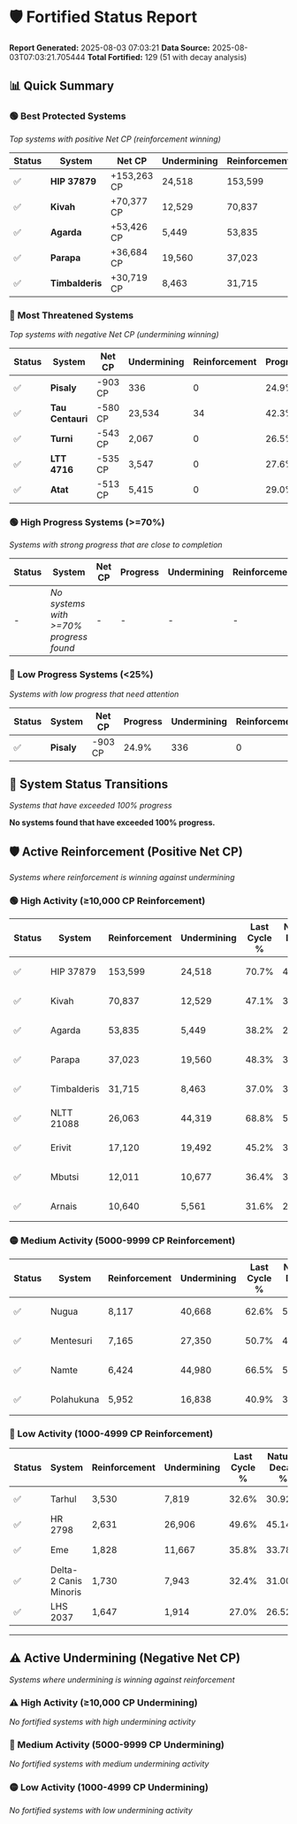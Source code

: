 # 🛡️ Fortified Status Report

**Report Generated:** 2025-08-03 07:03:21
**Data Source:** 2025-08-03T07:03:21.705444
**Total Fortified:** 129 (51 with decay analysis)

## 📊 Quick Summary

### 🟢 **Best Protected Systems**
*Top systems with positive Net CP (reinforcement winning)*

| Status | System | Net CP | Undermining | Reinforcement | Progress |
|--------|--------|--------|-------------|---------------|----------|
| ✅ | **HIP 37879** | +153,263 CP | 24,518 | 153,599 | 66.9% |
| ✅ | **Kivah** | +70,377 CP | 12,529 | 70,837 | 45.2% |
| ✅ | **Agarda** | +53,426 CP | 5,449 | 53,835 | 37.4% |
| ✅ | **Parapa** | +36,684 CP | 19,560 | 37,023 | 45.3% |
| ✅ | **Timbalderis** | +30,719 CP | 8,463 | 31,715 | 35.7% |

### 🔴 **Most Threatened Systems**
*Top systems with negative Net CP (undermining winning)*

| Status | System | Net CP | Undermining | Reinforcement | Progress |
|--------|--------|--------|-------------|---------------|----------|
| ✅ | **Pisaly** | -903 CP | 336 | 0 | 24.9% |
| ✅ | **Tau Centauri** | -580 CP | 23,534 | 34 | 42.3% |
| ✅ | **Turni** | -543 CP | 2,067 | 0 | 26.5% |
| ✅ | **LTT 4716** | -535 CP | 3,547 | 0 | 27.6% |
| ✅ | **Atat** | -513 CP | 5,415 | 0 | 29.0% |

### 🟢 **High Progress Systems (>=70%)**
*Systems with strong progress that are close to completion*

| Status | System | Net CP | Progress | Undermining | Reinforcement |
|--------|--------|--------|----------|-------------|---------------|
| - | *No systems with >=70% progress found* | - | - | - | - |

### 🔴 **Low Progress Systems (<25%)**
*Systems with low progress that need attention*

| Status | System | Net CP | Progress | Undermining | Reinforcement |
|--------|--------|--------|----------|-------------|---------------|
| ✅ | **Pisaly** | -903 CP | 24.9% | 336 | 0 |
## 🔄 System Status Transitions
*Systems that have exceeded 100% progress*

**No systems found that have exceeded 100% progress.**

## 🛡️ Active Reinforcement (Positive Net CP)
*Systems where reinforcement is winning against undermining*

### 🟢 High Activity (≥10,000 CP Reinforcement)

| Status | System | Reinforcement | Undermining | Last Cycle % | Natural Decay % | Current Progress % | Current CP | Net CP | Activity |
|--------|--------|---------------|-------------|--------------|-----------------|-------------------|------------|--------|----------|
| ✅ | HIP 37879 | 153,599 | 24,518 | 70.7% | 43.32% | 66.9% | 434,850 | +153,263 | 🟢 High Reinforcement |
| ✅ | Kivah | 70,837 | 12,529 | 47.1% | 34.37% | 45.2% | 293,800 | +70,377 | 🟢 High Reinforcement |
| ✅ | Agarda | 53,835 | 5,449 | 38.2% | 29.18% | 37.4% | 243,100 | +53,426 | 🟢 High Reinforcement |
| ✅ | Parapa | 37,023 | 19,560 | 48.3% | 39.66% | 45.3% | 294,450 | +36,684 | 🟢 High Reinforcement |
| ✅ | Timbalderis | 31,715 | 8,463 | 37.0% | 30.97% | 35.7% | 232,050 | +30,719 | 🟢 High Reinforcement |
| ✅ | NLTT 21088 | 26,063 | 44,319 | 68.8% | 58.03% | 62.0% | 403,000 | +25,832 | 🟢 High Reinforcement |
| ✅ | Erivit | 17,120 | 19,492 | 45.2% | 39.62% | 42.2% | 274,300 | +16,795 | 🟢 High Reinforcement |
| ✅ | Mbutsi | 12,011 | 10,677 | 36.4% | 33.02% | 34.8% | 226,199 | +11,571 | 🟢 High Reinforcement |
| ✅ | Arnais | 10,640 | 5,561 | 31.6% | 29.15% | 30.7% | 199,550 | +10,077 | 🟢 High Reinforcement |

### 🟡 Medium Activity (5000-9999 CP Reinforcement)

| Status | System | Reinforcement | Undermining | Last Cycle % | Natural Decay % | Current Progress % | Current CP | Net CP | Activity |
|--------|--------|---------------|-------------|--------------|-----------------|-------------------|------------|--------|----------|
| ✅ | Nugua | 8,117 | 40,668 | 62.6% | 55.13% | 56.3% | 365,949 | +7,614 | 🟡 Medium Reinforcement |
| ✅ | Mentesuri | 7,165 | 27,350 | 50.7% | 45.44% | 46.5% | 302,250 | +6,870 | 🟡 Medium Reinforcement |
| ✅ | Namte | 6,424 | 44,980 | 66.5% | 58.62% | 59.6% | 387,400 | +6,342 | 🟡 Medium Reinforcement |
| ✅ | Polahukuna | 5,952 | 16,838 | 40.9% | 37.47% | 38.3% | 248,949 | +5,378 | 🟡 Medium Reinforcement |

### 🔴 Low Activity (1000-4999 CP Reinforcement)

| Status | System | Reinforcement | Undermining | Last Cycle % | Natural Decay % | Current Progress % | Current CP | Net CP | Activity |
|--------|--------|---------------|-------------|--------------|-----------------|-------------------|------------|--------|----------|
| ✅ | Tarhul | 3,530 | 7,819 | 32.6% | 30.92% | 31.4% | 204,100 | +3,108 | 🔵 Low Reinforcement |
| ✅ | HR 2798 | 2,631 | 26,906 | 49.6% | 45.14% | 45.5% | 295,750 | +2,364 | 🔵 Low Reinforcement |
| ✅ | Eme | 1,828 | 11,667 | 35.8% | 33.78% | 34.0% | 221,000 | +1,428 | 🔵 Low Reinforcement |
| ✅ | Delta-2 Canis Minoris | 1,730 | 7,943 | 32.4% | 31.00% | 31.2% | 202,800 | +1,292 | 🔵 Low Reinforcement |
| ✅ | LHS 2037 | 1,647 | 1,914 | 27.0% | 26.52% | 26.7% | 173,550 | +1,171 | 🔵 Low Reinforcement |


---

## ⚠️ Active Undermining (Negative Net CP)
*Systems where undermining is winning against reinforcement*

### ⚠️ High Activity (≥10,000 CP Undermining)

*No fortified systems with high undermining activity*

### 🔶 Medium Activity (5000-9999 CP Undermining)

*No fortified systems with medium undermining activity*

### 🟡 Low Activity (1000-4999 CP Undermining)

*No fortified systems with low undermining activity*
